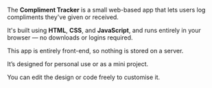 The **Compliment Tracker** is a small web-based app that lets users log compliments they've given or received.  

It's built using **HTML**, **CSS**, and **JavaScript**, and runs entirely in your browser — no downloads or logins required.


This app is entirely front-end, so nothing is stored on a server.

It’s designed for personal use or as a mini project.

You can edit the design or code freely to customise it.


